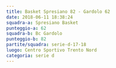 ```yaml
---
title: Basket Spresiano 82 - Gardolo 62
date: 2018-06-11 18:38:24
squadra-a: Spresiano Basket
punteggio-a: 62
squadra-b: Bc Gardolo
punteggio-b: 82
partite/squadra: serie-d-17-18
luogo: Centro Sportivo Trento Nord
categoria: serie d
---
```

